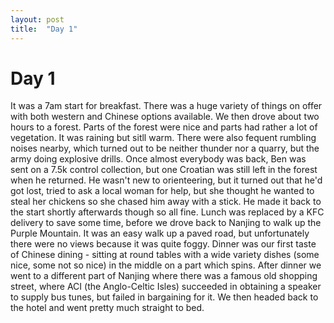 ```yaml
---
layout: post
title:  "Day 1"
---
```


# Day 1
It was a 7am start for breakfast. There was a huge variety of things on offer with both western and Chinese options available. We then drove about two hours to a forest. Parts of the forest were nice and parts had rather a lot of vegetation. It was raining but sitll warm. There were also fequent rumbling noises nearby, which turned out to be neither thunder nor a quarry, but the army doing explosive drills. Once almost everybody was back, Ben was sent on a 7.5k control collection, but one Croatian was still left in the forest when he returned. He wasn't new to orienteering, but it turned out that he'd got lost, tried to ask a local woman for help, but she thought he wanted to steal her chickens so she chased him away with a stick. He made it back to the start shortly afterwards though so all fine. Lunch was replaced by a KFC delivery to save some time, before we drove back to Nanjing to walk up the Purple Mountain. It was an easy walk up a paved road, but unfortunately there were no views because it was quite foggy. Dinner was our first taste of Chinese dining - sitting at round tables with a wide variety dishes (some nice, some not so nice) in the middle on a part which spins. After dinner we went to a different part of Nanjing where there was a famous old shopping street, where ACI (the Anglo-Celtic Isles) succeeded in obtaining a speaker to supply bus tunes, but failed in bargaining for it. We then headed back to the hotel and went pretty much straight to bed.